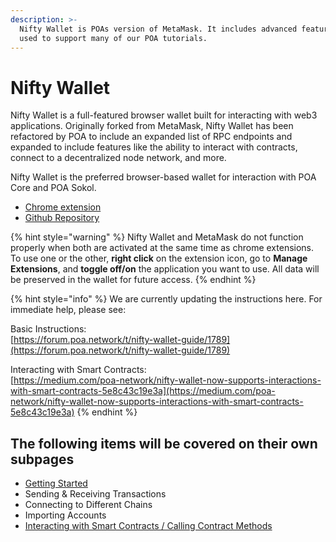 ```yaml
---
description: >-
  Nifty Wallet is POAs version of MetaMask. It includes advanced features and is
  used to support many of our POA tutorials.
---
```


# Nifty Wallet

Nifty Wallet is a full-featured browser wallet built for interacting with web3 applications. Originally forked from MetaMask, Nifty Wallet has been refactored by POA to include an expanded list of RPC endpoints and expanded to include features like the ability to interact with contracts, connect to a decentralized node network, and more.

Nifty Wallet is the preferred browser-based wallet for interaction with POA Core and POA Sokol.

* [Chrome extension](https://chrome.google.com/webstore/detail/nifty-wallet/jbdaocneiiinmjbjlgalhcelgbejmnid?hl=en)
* [Github Repository](https://github.com/poanetwork/nifty-wallet)

{% hint style="warning" %}
Nifty Wallet and MetaMask do not function properly when both are activated at the same time as chrome extensions. To use one or the other, **right click** on the extension icon, go to **Manage Extensions**, and **toggle off/on** the application you want to use. All data will be preserved in the wallet for future access.
{% endhint %}

{% hint style="info" %}
We are currently updating the instructions here. For immediate help, please see:

Basic Instructions:   
[https://forum.poa.network/t/nifty-wallet-guide/1789](https://forum.poa.network/t/nifty-wallet-guide/1789)  
  
Interacting with Smart Contracts:  
 [https://medium.com/poa-network/nifty-wallet-now-supports-interactions-with-smart-contracts-5e8c43c19e3a](https://medium.com/poa-network/nifty-wallet-now-supports-interactions-with-smart-contracts-5e8c43c19e3a)
{% endhint %}

## The following items will be covered on their own subpages

* [Getting Started](getting-started.md)
* Sending & Receiving Transactions
* Connecting to Different Chains
* Importing Accounts
* [Interacting with Smart Contracts / Calling Contract Methods](import-and-interact-with-smart-contracts.md)


